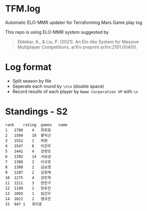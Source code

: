 # TFM.log
Automatic ELO-MMR updater for Terraforming Mars Game play log

This repo is using ELO-MMR system suggested by
> Ebtekar, A., & Liu, P. (2021). An Elo-like System for Massive Multiplayer Competitions. arXiv preprint arXiv:2101.00400.


# Log format
* Split season by file
* Seperate each round by `\n\n` (double space)
* Record results of each player by 
`Name Corperation VP`
with `\n`

# Standings - S2
```csv
rank	rating	games	name
1	1788	4	최희원
2	1589	10	황덕근
3	1552	1	허현
4	1547	6	이건우
5	1441	4	강현모
6	1392	14	서보성
7	1388	2	이규호
8	1380	2	김보경
9	1287	2	김현채
10	1275	4	강민혁
11	1211	3	한민구
12	1199	1	한유진
13	1093	1	임건우
14	1021	1	염규진
15	947	1	최지훈
```
